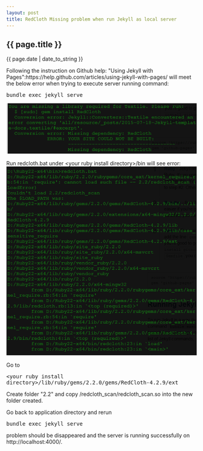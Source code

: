 ```yaml
---
layout: post
title: RedCloth Missing problem when run Jekyll as local server
---
```


<h2 class="lightBlue">{{ page.title }}</h2>

<p class="description">{{ page.date | date_to_string }}</p>

<p>Following the instruction on Github help: "Using Jekyll with Pages":https://help.github.com/articles/using-jekyll-with-pages/ will meet the below error when trying to execute server running command:</p>

<pre class="prettyprint">
bundle exec jekyll serve
</pre>

<img src="/images/missingRedClothError.png"></img>

Run redcloth.bat under &lt;your ruby install directory&gt;/bin will see error:
<img src="/images/redClothScanReadError.png"></img>

Go to <pre class="prettyprint">&lt;your ruby install directory&gt;/lib/ruby/gems/2.2.0/gems/RedCloth-4.2.9/ext</pre>

Create folder "2.2" and copy /redcloth_scan/redcloth_scan.so into the new folder created.

Go back to application directory and rerun 
<pre class="prettyprint">bundle exec jekyll serve</pre> 
problem should be disappeared and the server is running successfully on http://localhost:4000/.